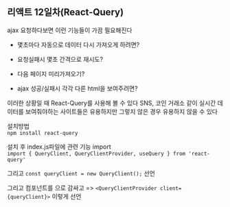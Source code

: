 ## 리액트 12일차(React-Query)  

ajax 요청하다보면 이런 기능들이 가끔 필요해진다  

- 몇초마다 자동으로 데이터 다시 가져오게 하려면?

- 요청실패시 몇초 간격으로 재시도?

- 다음 페이지 미리가져오기?

- ajax 성공/실패시 각각 다른 html을 보여주려면?

이러한 상황일 때 React-Query를 사용해 볼 수 있다
SNS, 코인 거래소 같이 실시간 데이터를 보여줘야하는 사이트들은 유용하지만 그렇지 않은 경우 유용하지 않을 수 있다  

설치방법  
```npm install react-query```

설치 후 index.js파일에 관련 기능 import  
```import { QueryClient, QueryClientProvider, useQuery } from 'react-query'  ```  

그리고 ```const queryClient = new QueryClient();``` 선언  

그리고 <App> 컴포넌트를 <QueryClientProvider > 으로 감싸고 => ```<QueryClientProvider client={queryClient}>``` 이렇게 선언
